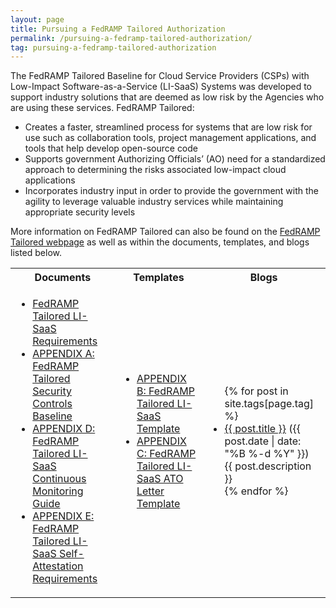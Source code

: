 ```yaml
---
layout: page
title: Pursuing a FedRAMP Tailored Authorization
permalink: /pursuing-a-fedramp-tailored-authorization/
tag: pursuing-a-fedramp-tailored-authorization
---
```

<p>The FedRAMP Tailored Baseline for Cloud Service Providers (CSPs) with Low-Impact Software-as-a-Service (LI-SaaS) Systems was developed to support industry solutions that are deemed as low risk by the Agencies who are using these services. FedRAMP Tailored:
</p>
<ul>
<li>Creates a faster, streamlined process for systems that are low risk for use such as collaboration tools, project management applications, and tools that help develop open-source code</li>
<li>Supports government Authorizing Officials’ (AO) need for a standardized approach to determining the risks associated low-impact cloud applications</li>
<li>Incorporates industry input in order to provide the government with the agility to leverage valuable industry services while maintaining appropriate security levels</li>
</ul>
<p>More information on FedRAMP Tailored can also be found on the <a href="https://tailored.fedramp.gov/">FedRAMP Tailored webpage</a> as well as within the documents, templates, and blogs listed below.</p>


<div class="responsive-table">
	<table class="usa-table">
<tr>
<th scope="col">Documents</th>
<th scope="col">Templates</th>
<th scope="col">Blogs</th>
</tr>
<td>
<ul>
<li><a href="{{site.baseurl}}/assets/resources/templates/FedRAMP-Tailored-LI-SaaS-Requirements.docx">FedRAMP Tailored LI-SaaS Requirements</a></li>
<li><a href="{{site.baseurl}}/assets/resources/templates/APPENDIX-A-FedRAMP-Tailored-Security-Controls-Baseline.xlsx">APPENDIX A: FedRAMP Tailored Security Controls Baseline</a></li>
<li><a href="{{site.baseurl}}/assets/resources/templates/APPENDIX-D-FedRAMP-Tailored-LI-SaaS-Continuous-Monitoring-Guide.docx">APPENDIX D: FedRAMP Tailored LI-SaaS Continuous Monitoring Guide</a></li>
<li><a href="{{site.baseurl}}/assets/resources/templates/APPENDIX-E-FedRAMP-Tailored-LI-SaaS-Self-Attestation-Requirements.docx">APPENDIX E: FedRAMP Tailored LI-SaaS Self-Attestation Requirements</a></li>
</ul>
</td>
<td>
<ul>
<li><a href="{{site.baseurl}}/assets/resources/templates/APPENDIX-B-FedRAMP-Tailored-LI-SaaS-Template.docx">APPENDIX B: FedRAMP Tailored LI-SaaS Template</a></li>
<li><a href="{{site.baseurl}}/assets/resources/templates/APPENDIX-C-FedRAMP-Tailored-LI-SaaS-ATO-Letter-Template.docx">APPENDIX C: FedRAMP Tailored LI-SaaS ATO Letter Template</a></li>
</ul>
</td>
<td>
<ul>
{% for post in site.tags[page.tag] %}
  <li><a href="{{ post.url }}">{{ post.title }}</a> ({{ post.date | date: "%B %-d %Y" }})<br>
    {{ post.description }}
  </li>
{% endfor %}
</ul>
</td>
	</table>
	</div>